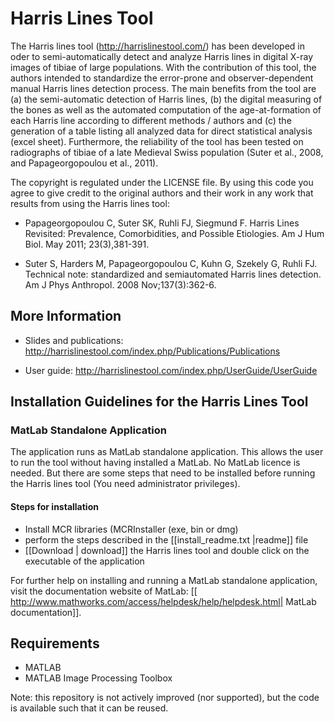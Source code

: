 Harris Lines Tool
======

The Harris lines tool (http://harrislinestool.com/) has been developed in oder to semi-automatically detect and analyze Harris lines in digital X-ray images of tibiae of large populations. With the contribution of this tool, the authors intended to standardize the error-prone and observer-dependent manual Harris lines detection process. The main benefits from the tool are (a) the semi-automatic detection of Harris lines, (b) the digital measuring of the bones as well as the automated computation of the age-at-formation of each Harris line according to different methods / authors and (c) the generation of a table listing all analyzed data for direct statistical analysis (excel sheet). Furthermore, the reliability of the tool has been tested on radiographs of tibiae of a late Medieval Swiss population (Suter et al., 2008, and Papageorgopoulou et al., 2011).

The copyright is regulated under the LICENSE file. By using this code you agree to give credit to the original authors and their work in any work that results from using the Harris lines tool:

* Papageorgopoulou C, Suter SK, Ruhli FJ, Siegmund F. Harris Lines Revisited: Prevalence, Comorbidities, and Possible Etiologies. Am J Hum Biol. May 2011; 23(3),381-391.

* Suter S, Harders M, Papageorgopoulou C, Kuhn G, Szekely G, Ruhli FJ. Technical note: standardized and semiautomated Harris lines detection. Am J Phys Anthropol. 2008 Nov;137(3):362-6.

## More Information

* Slides and publications: http://harrislinestool.com/index.php/Publications/Publications

* User guide: http://harrislinestool.com/index.php/UserGuide/UserGuide

## Installation Guidelines for the Harris Lines Tool 


### MatLab Standalone Application

The application runs as MatLab standalone application. This allows the user to run the tool without having installed a MatLab. No MatLab licence is needed. But there are some steps that need to be installed before running the Harris lines tool (You need administrator privileges). 

#### Steps for installation
- Install MCR libraries (MCRInstaller (exe, bin or dmg)
- perform the steps described in the [[install_readme.txt |readme]] file
- [[Download | download]] the Harris lines tool and double click on the executable of the application

For further help on installing and running a MatLab standalone application, visit the documentation website of MatLab: [[ http://www.mathworks.com/access/helpdesk/help/helpdesk.html| MatLab documentation]].


## Requirements

* MATLAB
* MATLAB Image Processing Toolbox


Note: this repository is not actively improved (nor supported), but the code is available such that it can be reused.

